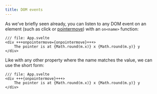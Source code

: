 ```yaml
---
title: DOM events
---
```


As we've briefly seen already, you can listen to any DOM event on an element (such as click or [pointermove](https://developer.mozilla.org/en-US/docs/Web/API/Element/pointermove_event)) with an `on<name>` function:

```svelte
/// file: App.svelte
<div +++onpointermove={onpointermove}+++>
	The pointer is at {Math.round(m.x)} x {Math.round(m.y)} y
</div>
```

Like with any other property where the name matches the value, we can use the short form:

```svelte
/// file: App.svelte
<div +++{onpointermove}+++>
	The pointer is at {Math.round(m.x)} x {Math.round(m.y)} y
</div>
```
